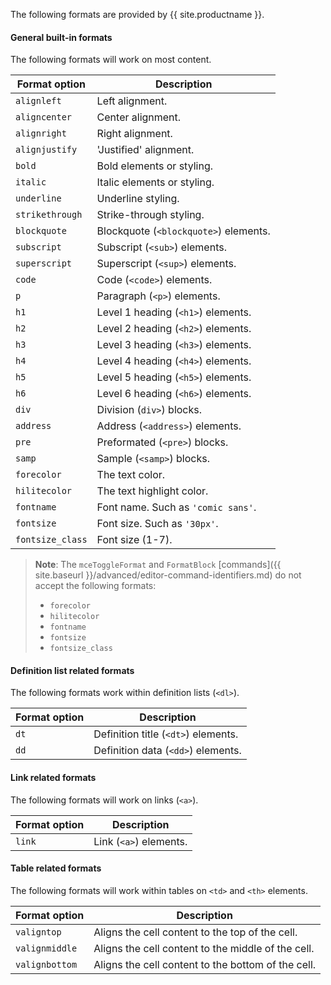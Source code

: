 The following formats are provided by {{ site.productname }}.

#### General built-in formats

The following formats will work on most content.

| Format option    | Description                           |
| ---------------- | ------------------------------------- |
| `alignleft`      | Left alignment.                       |
| `aligncenter`    | Center alignment.                     |
| `alignright`     | Right alignment.                      |
| `alignjustify`   | 'Justified' alignment.                |
| `bold`           | Bold elements or styling.             |
| `italic`         | Italic elements or styling.           |
| `underline`      | Underline styling.                    |
| `strikethrough`  | Strike-through styling.               |
| `blockquote`     | Blockquote (`<blockquote>`) elements. |
| `subscript`      | Subscript (`<sub>`) elements.         |
| `superscript`    | Superscript (`<sup>`) elements.       |
| `code`           | Code (`<code>`) elements.             |
| `p`              | Paragraph (`<p>`) elements.           |
| `h1`             | Level 1 heading (`<h1>`) elements.    |
| `h2`             | Level 2 heading (`<h2>`) elements.    |
| `h3`             | Level 3 heading (`<h3>`) elements.    |
| `h4`             | Level 4 heading (`<h4>`) elements.    |
| `h5`             | Level 5 heading (`<h5>`) elements.    |
| `h6`             | Level 6 heading (`<h6>`) elements.    |
| `div`            | Division (`div>`) blocks.             |
| `address`        | Address (`<address>`) elements.       |
| `pre`            | Preformated (`<pre>`) blocks.         |
| `samp`           | Sample (`<samp>`) blocks.             |
| `forecolor`      | The text color.                       |
| `hilitecolor`    | The text highlight color.             |
| `fontname`       | Font name. Such as `'comic sans'`.    |
| `fontsize`       | Font size. Such as `'30px'`.          |
| `fontsize_class` | Font size (1-7).                      |

> **Note**: The `mceToggleFormat` and `FormatBlock` [commands]({{ site.baseurl }}/advanced/editor-command-identifiers.md) do not accept the following formats:
> * `forecolor`
> * `hilitecolor`
> * `fontname`
> * `fontsize`
> * `fontsize_class`

#### Definition list related formats

The following formats work within definition lists (`<dl>`).

| Format option | Description                         |
| ------------- | ----------------------------------- |
| `dt`          | Definition title (`<dt>`) elements. |
| `dd`          | Definition data (`<dd>`) elements.  |

#### Link related formats

The following formats will work on links (`<a>`).

| Format option | Description            |
| ------------- | ---------------------- |
| `link`        | Link (`<a>`) elements. |

#### Table related formats

The following formats will work within tables on `<td>` and `<th>` elements.

| Format option  | Description                                        |
| -------------- | -------------------------------------------------- |
| `valigntop`    | Aligns the cell content to the top of the cell.    |
| `valignmiddle` | Aligns the cell content to the middle of the cell. |
| `valignbottom` | Aligns the cell content to the bottom of the cell. |
